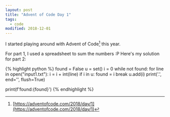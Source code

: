 ```yaml
---
layout: post
title: "Advent of Code Day 1"
tags:
  - code
modified: 2018-12-01
---
```


I started playing around with Advent of Code[^1] this year. 

For part 1, I used a spreadsheet to sum the numbers :P
Here's my solution for part 2:

{% highlight python %}
found = False
u = set()
i = 0
while not found:
    for line in open("input1.txt"):
        i = i + int(line)
        if i in u:
            found = i
            break
        u.add(i)
        print('.', end='', flush=True)

print(f'found:{found}')
{% endhighlight %}


[^1]: [https://adventofcode.com/2018/day/1](https://adventofcode.com/2018/day/1)
